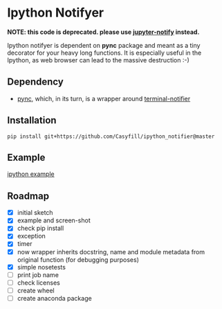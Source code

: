 # Ipython Notifyer

**NOTE: this code is deprecated.
please use [jupyter-notify](https://github.com/ShopRunner/jupyter-notify) instead.**

Ipython notifyer is dependent on **pync**  package and meant as a tiny decorator for your heavy long functions.
It is especially useful in the Ipython, as web browser can lead to the massive destruction :-)

## Dependency

- [pync](https://github.com/setem/pync), which, in its turn, is a wrapper around [terminal-notifier](https://github.com/julienXX/terminal-notifier)

## Installation

	pip install git+https://github.com/Casyfill/ipython_notifier@master

## Example

[ipython example](example.ipynb)

## Roadmap

- [x] initial sketch
- [x] example and screen-shot
- [x] check pip install
- [x] exception
- [x] timer
- [x] now wrapper inherits docstring, name and module metadata from original function (for debugging purposes)
- [x] simple nosetests
- [ ] print job name
- [ ] check licenses
- [ ] create wheel
- [ ] create anaconda package 
